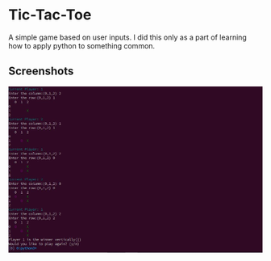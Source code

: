 # Tic-Tac-Toe

A simple game based on user inputs. I did this only as a part of learning how to apply python to something common. 


## Screenshots

![Screenshot](tictactoe.JPG)

